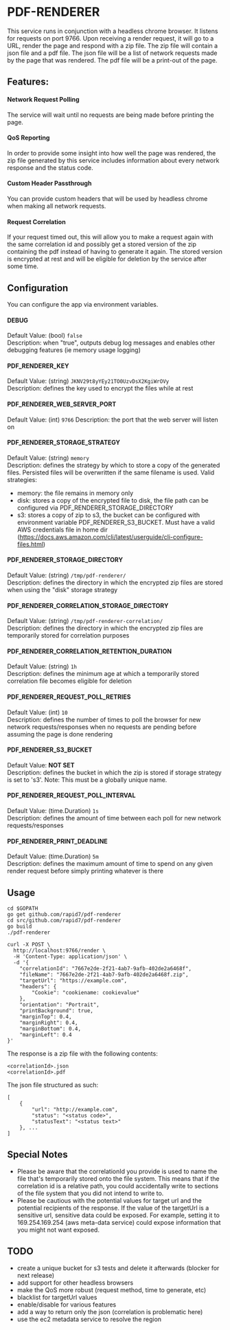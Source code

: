# PDF-RENDERER

This service runs in conjunction with a headless chrome browser. It listens for requests on port 9766. Upon receiving a render request, it will go to a URL, render the page and respond with a zip file. The zip file will contain a json file and a pdf file. The json file will be a list of network requests made by the page that was rendered. The pdf file will be a print-out of the page. 

## Features:

#### Network Request Polling
The service will wait until no requests are being made before printing the page.

#### QoS Reporting
In order to provide some insight into how well the page was rendered, the zip file generated by this service includes information about every network response and the status code.

#### Custom Header Passthrough
You can provide custom headers that will be used by headless chrome when making all network requests.

#### Request Correlation
If your request timed out, this will allow you to make a request again with the same correlation id and possibly get a stored version of the zip containing the pdf instead of having to generate it again. The stored version is encrypted at rest and will be eligible for deletion by the service after some time.

## Configuration

You can configure the app via environment variables.

#### DEBUG
Default Value: (bool) `false`  
Description: when "true", outputs debug log messages and enables other debugging features (ie memory usage logging)

#### PDF_RENDERER_KEY
Default Value: (string) `JKNV29t8yYEy21TO0UzvDsX2KgiWrOVy`  
Description: defines the key used to encrypt the files while at rest

#### PDF_RENDERER_WEB_SERVER_PORT
Default Value: (int) `9766`
Description: the port that the web server will listen on

#### PDF_RENDERER_STORAGE_STRATEGY
Default Value: (string) `memory`  
Description: defines the strategy by which to store a copy of the generated files. Persisted files will be overwritten if the same filename is used. Valid strategies:
* memory: the file remains in memory only
* disk: stores a copy of the encrypted file to disk, the file path can be configured via PDF_RENDERER_STORAGE_DIRECTORY
* s3: stores a copy of zip to s3, the bucket can be configured with environment variable PDF_RENDERER_S3_BUCKET. Must have a valid AWS credentials file in home dir (https://docs.aws.amazon.com/cli/latest/userguide/cli-configure-files.html)

#### PDF_RENDERER_STORAGE_DIRECTORY
Default Value: (string) `/tmp/pdf-renderer/`  
Description: defines the directory in which the encrypted zip files are stored when using the "disk" storage strategy

#### PDF_RENDERER_CORRELATION_STORAGE_DIRECTORY
Default Value: (string) `/tmp/pdf-renderer-correlation/`  
Description: defines the directory in which the encrypted zip files are temporarily stored for correlation purposes

#### PDF_RENDERER_CORRELATION_RETENTION_DURATION
Default Value: (string) `1h`  
Description: defines the minimum age at which a temporarily stored correlation file becomes eligible for deletion

#### PDF_RENDERER_REQUEST_POLL_RETRIES
Default Value: (int) `10`  
Description: defines the number of times to poll the browser for new network requests/responses when no requests are pending before assuming the page is done rendering

#### PDF_RENDERER_S3_BUCKET 
Default Value: **NOT SET**  
Description: defines the bucket in which the zip is stored if storage strategy is set to 's3'. Note: This must be a globally unique name.

#### PDF_RENDERER_REQUEST_POLL_INTERVAL
Default Value: (time.Duration) `1s`  
Description: defines the amount of time between each poll for new network requests/responses

#### PDF_RENDERER_PRINT_DEADLINE
Default Value: (time.Duration) `5m`  
Description: defines the maximum amount of time to spend on any given render request before simply printing whatever is there 

## Usage
```
cd $GOPATH
go get github.com/rapid7/pdf-renderer
cd src/github.com/rapid7/pdf-renderer
go build
./pdf-renderer
```

```
curl -X POST \
  http://localhost:9766/render \
  -H 'Content-Type: application/json' \
  -d '{
	"correlationId": "7667e2de-2f21-4ab7-9afb-402de2a6468f",
	"fileName": "7667e2de-2f21-4ab7-9afb-402de2a6468f.zip",
	"targetUrl": "https://example.com",
	"headers": {
		"Cookie": "cookiename: cookievalue"
	},
	"orientation": "Portrait",
	"printBackground": true,
	"marginTop": 0.4,
	"marginRight": 0.4,
	"marginBottom": 0.4,
	"marginLeft": 0.4
}'
```

The response is a zip file with the following contents:
```
<correlationId>.json
<correlationId>.pdf
```

The json file structured as such:
```
[
    {
        "url": "http://example.com",
        "status": "<status code>",
        "statusText": "<status text>"
    }, ...
]
```

## Special Notes
* Please be aware that the correlationId you provide is used to name the file that's temporarily stored onto the file system. This means that if the correlation id is a relative path, you could accidentally write to sections of the file system that you did not intend to write to.
* Please be cautious with the potential values for target url and the potential recipients of the response. If the value of the targetUrl is a sensitive url, sensitive data could be exposed. For example, setting it to 169.254.169.254 (aws meta-data service) could expose information that you might not want exposed.

## TODO
* create a unique bucket for s3 tests and delete it afterwards (blocker for next release)
* add support for other headless browsers
* make the QoS more robust (request method, time to generate, etc)
* blacklist for targetUrl values
* enable/disable for various features
* add a way to return only the json (correlation is problematic here)
* use the ec2 metadata service to resolve the region

